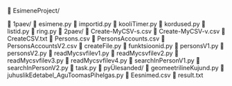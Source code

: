 📂 EsimeneProject/

📂 1paev/
    📄 esimene.py
    📄 importid.py
    📄 kooliTimer.py
    📄 kordused.py
    📄 listid.py
    📄 ring.py
📂 2paev/
    📄 Create-MyCSV-s.csv
    📄 Create-MyCSV-v.csv
    📄 CreateCSV.txt
    📄 Persons.csv
    📄 PersonsAccounts.csv
    📄 PersonsAccountsV2.csv
    📄 createFile.py
    📄 funktsioonid.py
    📄 personsV1.py
    📄 personsV2.py
    📄 readMycsvfilev1.py
    📄 readMycsvfilev2.py
    📄 readMycsvfilev3.py
    📄 readMycsvfilev4.py
    📄 searchInPersonV1.py
    📄 searchInPersonV2.py
    📄 task.py
📂 pyÜlesanded/
    📄 geomeetrilineKujund.py
    📄 juhuslikEdetabel_AguToomasPihelgas.py
      📄 Eesnimed.csv
      📄 result.txt
